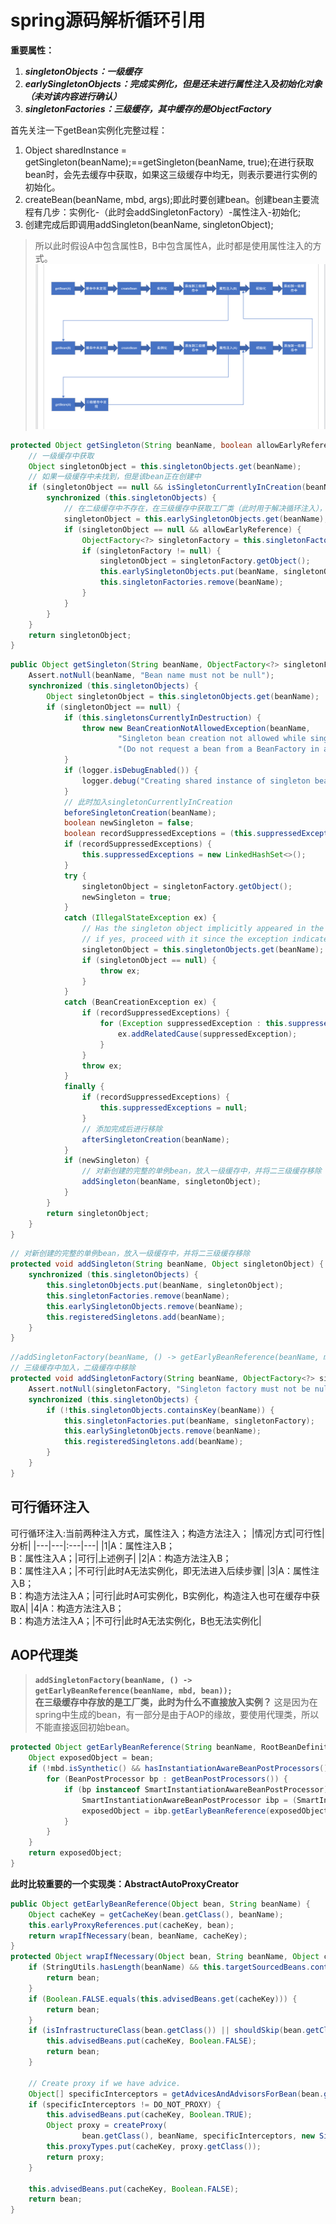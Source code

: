 # spring源码解析循环引用
**重要属性：**
1. ***singletonObjects：一级缓存***
2. ***earlySingletonObjects：完成实例化，但是还未进行属性注入及初始化对象（未对该内容进行确认）***
3. ***singletonFactories：三级缓存，其中缓存的是ObjectFactory***

首先关注一下getBean实例化完整过程：
1. Object sharedInstance = getSingleton(beanName);==getSingleton(beanName, true);在进行获取bean时，会先去缓存中获取，如果这三级缓存中均无，则表示要进行实例的初始化。
2. createBean(beanName, mbd, args);即此时要创建bean。创建bean主要流程有几步：实例化-（此时会addSingletonFactory）-属性注入-初始化;
3. 创建完成后即调用addSingleton(beanName, singletonObject);

> 所以此时假设A中包含属性B，B中包含属性A，此时都是使用属性注入的方式。
![循环注入](../../../../image/循环注入.png)
```java
protected Object getSingleton(String beanName, boolean allowEarlyReference) {
    // 一级缓存中获取
    Object singletonObject = this.singletonObjects.get(beanName);
    // 如果一级缓存中未找到，但是该bean正在创建中
    if (singletonObject == null && isSingletonCurrentlyInCreation(beanName)) {
        synchronized (this.singletonObjects) {
            // 在二级缓存中不存在，在三级缓存中获取工厂类（此时用于解决循环注入），并将缓存移向二级缓存
            singletonObject = this.earlySingletonObjects.get(beanName);
            if (singletonObject == null && allowEarlyReference) {
                ObjectFactory<?> singletonFactory = this.singletonFactories.get(beanName);
                if (singletonFactory != null) {
                    singletonObject = singletonFactory.getObject();
                    this.earlySingletonObjects.put(beanName, singletonObject);
                    this.singletonFactories.remove(beanName);
                }
            }
        }
    }
    return singletonObject;
}
```

```java
public Object getSingleton(String beanName, ObjectFactory<?> singletonFactory) {
    Assert.notNull(beanName, "Bean name must not be null");
    synchronized (this.singletonObjects) {
        Object singletonObject = this.singletonObjects.get(beanName);
        if (singletonObject == null) {
            if (this.singletonsCurrentlyInDestruction) {
                throw new BeanCreationNotAllowedException(beanName,
                        "Singleton bean creation not allowed while singletons of this factory are in destruction " +
                        "(Do not request a bean from a BeanFactory in a destroy method implementation!)");
            }
            if (logger.isDebugEnabled()) {
                logger.debug("Creating shared instance of singleton bean '" + beanName + "'");
            }
            // 此时加入singletonCurrentlyInCreation
            beforeSingletonCreation(beanName);
            boolean newSingleton = false;
            boolean recordSuppressedExceptions = (this.suppressedExceptions == null);
            if (recordSuppressedExceptions) {
                this.suppressedExceptions = new LinkedHashSet<>();
            }
            try {
                singletonObject = singletonFactory.getObject();
                newSingleton = true;
            }
            catch (IllegalStateException ex) {
                // Has the singleton object implicitly appeared in the meantime ->
                // if yes, proceed with it since the exception indicates that state.
                singletonObject = this.singletonObjects.get(beanName);
                if (singletonObject == null) {
                    throw ex;
                }
            }
            catch (BeanCreationException ex) {
                if (recordSuppressedExceptions) {
                    for (Exception suppressedException : this.suppressedExceptions) {
                        ex.addRelatedCause(suppressedException);
                    }
                }
                throw ex;
            }
            finally {
                if (recordSuppressedExceptions) {
                    this.suppressedExceptions = null;
                }
                // 添加完成后进行移除
                afterSingletonCreation(beanName);
            }
            if (newSingleton) {
                // 对新创建的完整的单例bean，放入一级缓存中，并将二三级缓存移除
                addSingleton(beanName, singletonObject);
            }
        }
        return singletonObject;
    }
}
```

```java
// 对新创建的完整的单例bean，放入一级缓存中，并将二三级缓存移除
protected void addSingleton(String beanName, Object singletonObject) {
    synchronized (this.singletonObjects) {
        this.singletonObjects.put(beanName, singletonObject);
        this.singletonFactories.remove(beanName);
        this.earlySingletonObjects.remove(beanName);
        this.registeredSingletons.add(beanName);
    }
}
```


```java
//addSingletonFactory(beanName, () -> getEarlyBeanReference(beanName, mbd, bean));
// 三级缓存中加入，二级缓存中移除
protected void addSingletonFactory(String beanName, ObjectFactory<?> singletonFactory) {
    Assert.notNull(singletonFactory, "Singleton factory must not be null");
    synchronized (this.singletonObjects) {
        if (!this.singletonObjects.containsKey(beanName)) {
            this.singletonFactories.put(beanName, singletonFactory);
            this.earlySingletonObjects.remove(beanName);
            this.registeredSingletons.add(beanName);
        }
    }
}
```

## 可行循环注入
可行循环注入:当前两种注入方式，属性注入；构造方法注入；
|情况|方式|可行性|分析|
|---|---|:---|---|
|1|A：属性注入B；<br/>B：属性注入A；|可行|上述例子|
|2|A：构造方法注入B；<br/>B：属性注入A；|不可行|此时A无法实例化，即无法进入后续步骤|
|3|A：属性注入B；<br/>B：构造方法注入A；|可行|此时A可实例化，B实例化，构造注入也可在缓存中获取A|
|4|A：构造方法注入B；<br/>B：构造方法注入A；|不可行|此时A无法实例化，B也无法实例化|

## AOP代理类
> **`addSingletonFactory(beanName, () -> getEarlyBeanReference(beanName, mbd, bean));`<br/>在三级缓存中存放的是工厂类，此时为什么不直接放入实例？**
> 这是因为在spring中生成的bean，有一部分是由于AOP的缘故，要使用代理类，所以不能直接返回初始bean。

```java
protected Object getEarlyBeanReference(String beanName, RootBeanDefinition mbd, Object bean) {
    Object exposedObject = bean;
    if (!mbd.isSynthetic() && hasInstantiationAwareBeanPostProcessors()) {
        for (BeanPostProcessor bp : getBeanPostProcessors()) {
            if (bp instanceof SmartInstantiationAwareBeanPostProcessor) {
                SmartInstantiationAwareBeanPostProcessor ibp = (SmartInstantiationAwareBeanPostProcessor) bp;
                exposedObject = ibp.getEarlyBeanReference(exposedObject, beanName);
            }
        }
    }
    return exposedObject;
}
```
**此时比较重要的一个实现类：AbstractAutoProxyCreator**
```java
public Object getEarlyBeanReference(Object bean, String beanName) {
    Object cacheKey = getCacheKey(bean.getClass(), beanName);
    this.earlyProxyReferences.put(cacheKey, bean);
    return wrapIfNecessary(bean, beanName, cacheKey);
}
protected Object wrapIfNecessary(Object bean, String beanName, Object cacheKey) {
    if (StringUtils.hasLength(beanName) && this.targetSourcedBeans.contains(beanName)) {
        return bean;
    }
    if (Boolean.FALSE.equals(this.advisedBeans.get(cacheKey))) {
        return bean;
    }
    if (isInfrastructureClass(bean.getClass()) || shouldSkip(bean.getClass(), beanName)) {
        this.advisedBeans.put(cacheKey, Boolean.FALSE);
        return bean;
    }

    // Create proxy if we have advice.
    Object[] specificInterceptors = getAdvicesAndAdvisorsForBean(bean.getClass(), beanName, null);
    if (specificInterceptors != DO_NOT_PROXY) {
        this.advisedBeans.put(cacheKey, Boolean.TRUE);
        Object proxy = createProxy(
                bean.getClass(), beanName, specificInterceptors, new SingletonTargetSource(bean));
        this.proxyTypes.put(cacheKey, proxy.getClass());
        return proxy;
    }

    this.advisedBeans.put(cacheKey, Boolean.FALSE);
    return bean;
}
```